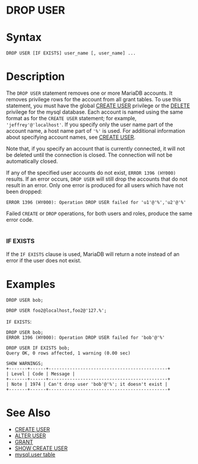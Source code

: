 # DROP USER

#

# Syntax

```
DROP USER [IF EXISTS] user_name [, user_name] ...
```

#

# Description

The `DROP USER` statement removes one or more MariaDB accounts. It removes
privilege rows for the account from all grant tables. To use this statement,
you must have the global [CREATE USER](grant.md#create-user) privilege
or the [DELETE](grant.md#table-privileges) privilege for the mysql database.
Each account is named using the same format as for the `CREATE USER`
statement; for example, `'jeffrey'@'localhost'`. If you specify
only the user name part of the account name, a host name part of `'%'` is
used. For additional information about specifying account names, see
[CREATE USER](create-user.md).

Note that, if you specify an account that is currently connected, it will not
be deleted until the connection is closed. The connection will not be
automatically closed.

If any of the specified user accounts do not exist, `ERROR 1396 (HY000)`
results. If an error occurs, `DROP USER` will still drop the accounts that do
not result in an error. Only one error is produced for all users which have not
been dropped:

```
ERROR 1396 (HY000): Operation DROP USER failed for 'u1'@'%','u2'@'%'
```

Failed `CREATE` or `DROP` operations, for both users and roles, produce the
same error code.

#

### IF EXISTS

If the `IF EXISTS` clause is used, MariaDB will return a note instead of an error if the user does not exist.

#

# Examples

```
DROP USER bob;

DROP USER foo2@localhost,foo2@'127.%';
```

`IF EXISTS`:

```
DROP USER bob;
ERROR 1396 (HY000): Operation DROP USER failed for 'bob'@'%'

DROP USER IF EXISTS bob;
Query OK, 0 rows affected, 1 warning (0.00 sec)

SHOW WARNINGS;
+-------+------+---------------------------------------------+
| Level | Code | Message |
+-------+------+---------------------------------------------+
| Note | 1974 | Can't drop user 'bob'@'%'; it doesn't exist |
+-------+------+---------------------------------------------+
```

#

# See Also

* [CREATE USER](create-user.md)
* [ALTER USER](alter-user.md)
* [GRANT](grant.md)
* [SHOW CREATE USER](../administrative-sql-statements/show/show-create-user.md)
* [mysql.user table](/kb/en/mysqluser-table/)